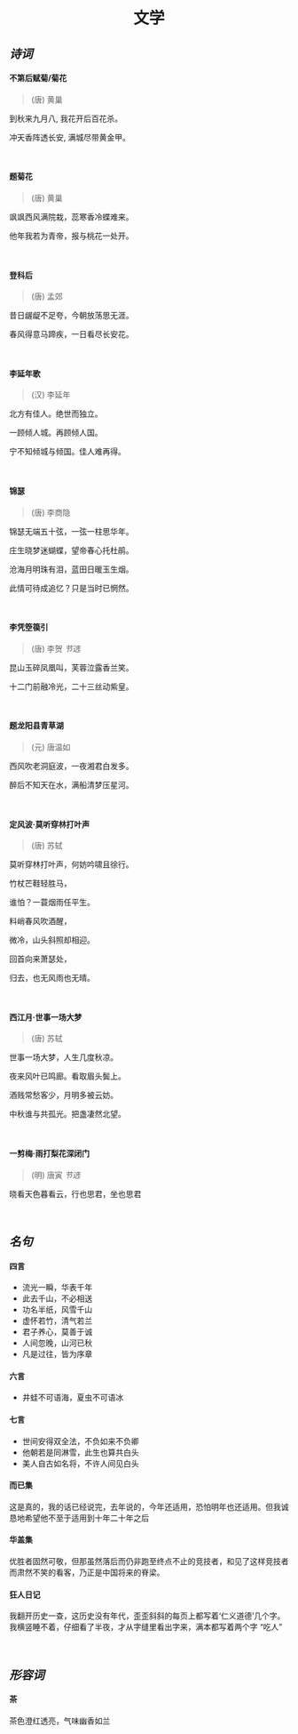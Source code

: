 <h1 align="center">文学</h1>

## *诗词*

#### 不第后赋菊/菊花

> (唐) 黄巢

到秋来九月八, 我花开后百花杀。

冲天香阵透长安, 满城尽带黄金甲。

&nbsp;

#### 题菊花

> (唐) 黄巢

飒飒西风满院栽，蕊寒香冷蝶难来。

他年我若为青帝，报与桃花一处开。

&nbsp;

#### 登科后

> (唐) 孟郊

昔日龌龊不足夸，今朝放荡思无涯。

春风得意马蹄疾，一日看尽长安花。

&nbsp;

#### 李延年歌

> (汉) 李延年

北方有佳人。绝世而独立。

一顾倾人城。再顾倾人国。

宁不知倾城与倾国。佳人难再得。

&nbsp;

#### 锦瑟

> (唐) 李商隐

锦瑟无端五十弦，一弦一柱思华年。

庄生晓梦迷蝴蝶，望帝春心托杜鹃。

沧海月明珠有泪，蓝田日暖玉生烟。

此情可待成追忆？只是当时已惘然。

&nbsp;

#### 李凭箜篌引

> (唐) 李贺	*节选*

昆山玉碎凤凰叫，芙蓉泣露香兰笑。

十二门前融冷光，二十三丝动紫皇。

&nbsp;

#### 题龙阳县青草湖

> (元) 唐温如

西风吹老洞庭波，一夜湘君白发多。

醉后不知天在水，满船清梦压星河。

&nbsp;

#### 定风波·莫听穿林打叶声

> (唐) 苏轼

莫听穿林打叶声，何妨吟啸且徐行。

竹杖芒鞋轻胜马，

谁怕？一蓑烟雨任平生。

料峭春风吹酒醒，

微冷，山头斜照却相迎。

回首向来萧瑟处，

归去，也无风雨也无晴。

&nbsp;

#### 西江月·世事一场大梦

> (唐) 苏轼

世事一场大梦，人生几度秋凉。

夜来风叶已鸣廊。看取眉头鬓上。

酒贱常愁客少，月明多被云妨。

中秋谁与共孤光。把盏凄然北望。

&nbsp;

#### 一剪梅·雨打梨花深闭门

> (明) 唐寅	*节选*

晓看天色暮看云，行也思君，坐也思君

&nbsp;

## *名句*

#### 四言

+ 流光一瞬，华表千年
+ 此去千山，不必相送
+ 功名半纸，风雪千山
+ 虚怀若竹，清气若兰
+ 君子养心，莫善于诚
+ 人间忽晚，山河已秋
+ 凡是过往，皆为序章

#### 六言

+ 井蛙不可语海，夏虫不可语冰

#### 七言

+ 世间安得双全法，不负如来不负卿
+ 他朝若是同淋雪，此生也算共白头
+ 美人自古如名将，不许人间见白头

#### 而已集

这是真的，我的话已经说完，去年说的，今年还适用，恐怕明年也还适用。但我诚恳地希望他不至于适用到十年二十年之后

#### 华盖集

优胜者固然可敬，但那虽然落后而仍非跑至终点不止的竞技者，和见了这样竞技者而肃然不笑的看客，乃正是中国将来的脊梁。

#### 狂人日记

我翻开历史一查，这历史没有年代，歪歪斜斜的每页上都写着‘仁义道德’几个字。我横竖睡不着，仔细看了半夜，才从字缝里看出字来，满本都写着两个字 “吃人”

&nbsp;

## *形容词*

#### 茶

茶色澄红透亮，气味幽香如兰

